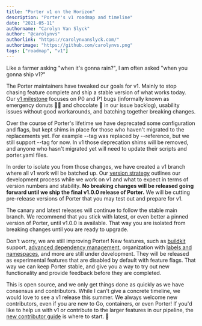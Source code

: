 ```yaml
---
title: "Porter v1 on the Horizon"
description: "Porter's v1 roadmap and timeline"
date: "2021-05-11"
authorname: "Carolyn Van Slyck"
author: "@carolynvs"
authorlink: "https://carolynvanslyck.com/"
authorimage: "https://github.com/carolynvs.png"
tags: ["roadmap", "v1"]
---
```


Like a farmer asking "when it's gonna rain?", I am often asked "when you gonna ship v1?"
<!--more-->

The Porter maintainers have tweaked our goals for v1. Mainly to stop chasing feature complete and ship a stable version of what works today.
Our [v1 milestone] focuses on P0 and P1 bugs (informally known as emergency donuts 🚨🍩 and chocolate 🍫 in our issue backlog), usability issues without good workarounds, and batching together breaking changes.

Over the course of Porter's lifetime we have deprecated some configuration and flags, but kept shims in place for those who haven't migrated to the replacements yet.
For example \--tag was replaced by \--reference, but we still support \--tag for now.
In v1 those deprecation shims will be removed, and anyone who hasn't migrated yet will need to update their scripts and porter.yaml files.

In order to isolate you from those changes, we have created a v1 branch where all v1 work will be batched up.
Our [version strategy] outlines our development process while we work on v1 and what to expect in terms of version numbers and stability.
**No breaking changes will be released going forward until we ship the final v1.0.0 release of Porter.**
We will be cutting pre-release versions of Porter that you may test out and prepare for v1.

The canary and latest releases will continue to follow the stable main branch.
We recommend that you stick with latest, or even better a pinned version of Porter, until v1.0.0 is available.
That way you are isolated from breaking changes until you are ready to upgrade.

Don't worry, we are still improving Porter!
New features, such as [buildkit] support, [advanced dependency management], organization with [labels and namespaces], and more are still under development.
They will be released as experimental features that are disabled by default with feature flags.
That way we can keep Porter stable, and give you a way to try out new functionality and provide feedback before they are completed.

This is open source, and we only get things done as quickly as we have consensus and contributors.
While I can't give a concrete timeline, we would love to see a v1 release this summer.
We always welcome new contributors, even if you are new to Go, containers, or even Porter!
If you'd like to help us with v1 or contribute to the larger features in our pipeline, the [new contributor guide] is where to start. 🚀

[v1 milestone]: https://github.com/getporter/porter/milestone/16
[version strategy]: /references/version-strategy/
[buildkit]: https://github.com/getporter/porter/pull/1567
[advanced dependency management]: https://github.com/getporter/proposals/pull/8
[labels and namespaces]: https://github.com/cnabio/cnab-spec/pull/411
[new contributor guide]: /docs/contribute/